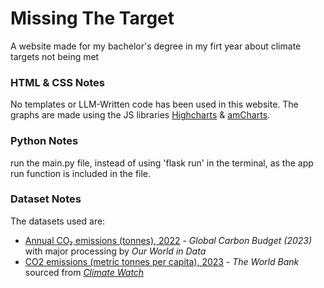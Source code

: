 # Missing The Target

A website made for my bachelor's degree in my firt year about climate targets not being met

### HTML & CSS Notes
No templates or LLM-Written code has been used in this website.
The graphs are made using the JS libraries [Highcharts](https://www.highcharts.com/) & [amCharts](https://www.amcharts.com/).

### Python Notes
run the main.py file, instead of using 'flask run' in the terminal, as the app run function is included in the file.

### Dataset Notes
The datasets used are:
- [Annual CO₂ emissions (tonnes), 2022](https://ourworldindata.org/grapher/annual-co2-emissions-per-country) - *Global Carbon Budget (2023)* with major processing by *Our World in Data*
- [CO2 emissions (metric tonnes per capita), 2023](https://data.worldbank.org/indicator/EN.ATM.CO2E.PC) - *The World Bank* sourced from [*Climate Watch*](https://www.climatewatchdata.org/ghg-emissions)